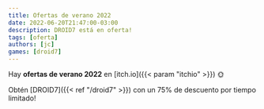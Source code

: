 ```yaml
---
title: Ofertas de verano 2022
date: 2022-06-20T21:47:00-03:00
description: DROID7 está en oferta!
tags: [oferta]
authors: [jc]
games: [droid7]
---
```


Hay **ofertas de verano 2022** en [itch.io]({{< param "itchio" >}}) 🌞

Obtén [DROID7]({{< ref "/droid7" >}}) con un 75% de descuento por tiempo limitado!
